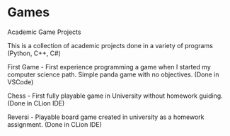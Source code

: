 # Games
Academic Game Projects

This is a collection of academic projects done in a variety of programs (Python, C++, C#)

First Game - First experience programming a game when I started my computer science path. Simple panda game with no objectives. (Done in VSCode)

Chess - First fully playable game in University without homework guiding. (Done in CLion IDE)

Reversi - Playable board game created in university as a homework assignment. (Done in CLion IDE)
